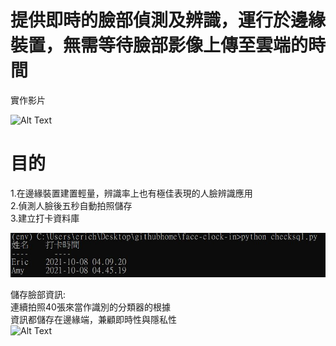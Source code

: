 # 提供即時的臉部偵測及辨識，運行於邊緣裝置，無需等待臉部影像上傳至雲端的時間<br>
實作影片

![Alt Text](https://github.com/erichsiao1106/edge-face-recognition-sql/blob/main/move-detect.gif)




# 目的
1.在邊緣裝置建置輕量，辨識率上也有極佳表現的人臉辨識應用<br>
2.偵測人臉後五秒自動拍照儲存<br>
3.建立打卡資料庫<br>

![Alt Text](https://github.com/erichsiao1106/edge-face-recognition-sql/blob/main/sql.jpg)


儲存臉部資訊:<br>
連續拍照40張來當作識別的分類器的根據<br>
資訊都儲存在邊緣端，兼顧即時性與隱私性<br>
![Alt Text](https://github.com/erichsiao1106/edge-face-recognition-sql/blob/main/preprocess-face.gif)
